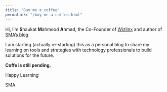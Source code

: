 ```yaml
---
title: "Buy me a coffee"
permalink: "/buy-me-a-coffee.html"
---
```


Hi, I’m **S**haukat **M**ahmood **A**hmad, the Co-Founder of [Wizlinx](https://www.wizlinx.com) and author of [SMA’s blog](https://www.sma.im).

I am starting (actually re-starting) this as a personal blog to share my learning on tools and strategies with technology professionals to build solutions for the future.

**Coffe  is  still pending.**

<!-- <a class="btn btn-danger" href="https://www.sma.im/donate/">Buy me a coffee</a> -->
 
Happy Learning

SMA